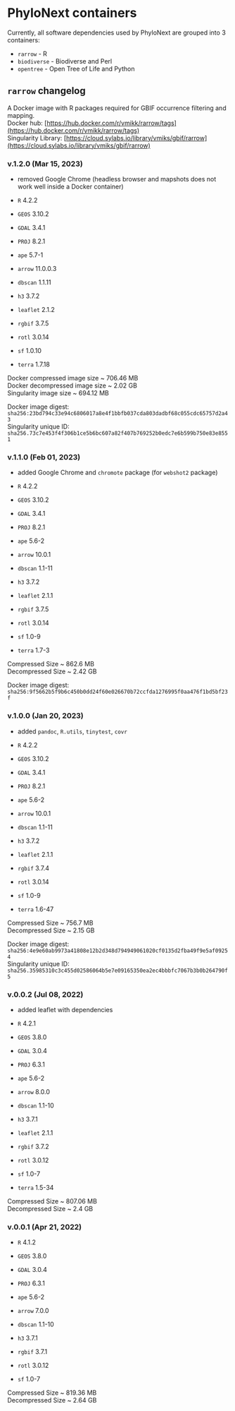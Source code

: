 # PhyloNext containers

Currently, all software dependencies used by PhyloNext are grouped into 3 containers:  
- `rarrow` - R
- `biodiverse` - Biodiverse and Perl
- `opentree` - Open Tree of Life and Python

## `rarrow` changelog

A Docker image with R packages required for GBIF occurrence filtering and mapping.  
Docker hub: [https://hub.docker.com/r/vmikk/rarrow/tags](https://hub.docker.com/r/vmikk/rarrow/tags)  
Singularity Library: [https://cloud.sylabs.io/library/vmiks/gbif/rarrow](https://cloud.sylabs.io/library/vmiks/gbif/rarrow)  

### v.1.2.0 (Mar 15, 2023)

- removed Google Chrome
  (headless browser and mapshots does not work well inside a Docker container)  

- `R` 4.2.2
- `GEOS` 3.10.2
- `GDAL` 3.4.1
- `PROJ` 8.2.1

- `ape` 5.7-1
- `arrow` 11.0.0.3
- `dbscan` 1.1.11
- `h3` 3.7.2
- `leaflet` 2.1.2
- `rgbif` 3.7.5
- `rotl` 3.0.14
- `sf` 1.0.10
- `terra` 1.7.18

Docker compressed image size ~ 706.46 MB  
Docker decompressed image size ~ 2.02 GB  
Singularity image size ~ 694.12 MB  

Docker image digest: `sha256:23bd794c33e94c6806017a8e4f1bbfb037cda803dadbf68c055cdc65757d2a43`  
Singularity unique ID: `sha256.73c7e453f4f306b1ce5b6bc607a82f407b769252b0edc7e6b599b750e83e8551`  

### v.1.1.0 (Feb 01, 2023)

- added Google Chrome and `chromote` package (for `webshot2` package)  

- `R` 4.2.2
- `GEOS` 3.10.2
- `GDAL` 3.4.1
- `PROJ` 8.2.1

- `ape` 5.6-2
- `arrow` 10.0.1
- `dbscan` 1.1-11
- `h3` 3.7.2
- `leaflet` 2.1.1
- `rgbif` 3.7.5
- `rotl` 3.0.14
- `sf` 1.0-9
- `terra` 1.7-3

Compressed Size ~ 862.6 MB  
Decompressed Size ~ 2.42 GB  

Docker image digest: `sha256:9f5662b5f9b6c450b0dd24f60e026670b72ccfda1276995f0aa476f1bd5bf23f`  

### v.1.0.0 (Jan 20, 2023)

- added `pandoc`, `R.utils`, `tinytest`, `covr`  

- `R` 4.2.2
- `GEOS` 3.10.2
- `GDAL` 3.4.1
- `PROJ` 8.2.1

- `ape` 5.6-2
- `arrow` 10.0.1
- `dbscan` 1.1-11
- `h3` 3.7.2
- `leaflet` 2.1.1
- `rgbif` 3.7.4
- `rotl` 3.0.14
- `sf` 1.0-9
- `terra` 1.6-47

Compressed Size ~ 756.7 MB  
Decompressed Size ~ 2.15 GB  

Docker image digest: `sha256:4e9e60ab9973a41808e12b2d348d794949061020cf0135d2fba49f9e5af09254`  
Singularity unique ID: `sha256.35985310c3c455d02586064b5e7e09165350ea2ec4bbbfc7067b3b0b264790f5`  

### v.0.0.2 (Jul 08, 2022)

- added leaflet with dependencies  

- `R` 4.2.1
- `GEOS` 3.8.0
- `GDAL` 3.0.4
- `PROJ` 6.3.1

- `ape` 5.6-2
- `arrow` 8.0.0
- `dbscan` 1.1-10
- `h3` 3.7.1
- `leaflet` 2.1.1
- `rgbif` 3.7.2
- `rotl` 3.0.12
- `sf` 1.0-7
- `terra` 1.5-34

Compressed Size ~ 807.06 MB  
Decompressed Size ~ 2.4 GB  

### v.0.0.1 (Apr 21, 2022)

- `R` 4.1.2
- `GEOS` 3.8.0
- `GDAL` 3.0.4
- `PROJ` 6.3.1

- `ape` 5.6-2
- `arrow` 7.0.0
- `dbscan` 1.1-10
- `h3` 3.7.1
- `rgbif` 3.7.1
- `rotl` 3.0.12
- `sf` 1.0-7

Compressed Size ~ 819.36 MB  
Decompressed Size ~ 2.64 GB  


